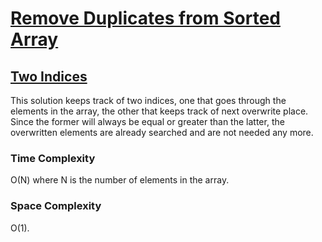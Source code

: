 # [Remove Duplicates from Sorted Array](https://leetcode.com/problems/remove-duplicates-from-sorted-array/)

## [Two Indices](two-indices.c)

This solution keeps track of two indices,
one that goes through the elements in the array,
the other that keeps track of next overwrite place.
Since the former will always be equal or greater than the latter,
the overwritten elements are already searched and are not needed any more.

### Time Complexity

O(N) where N is the number of elements in the array.

### Space Complexity

O(1).
